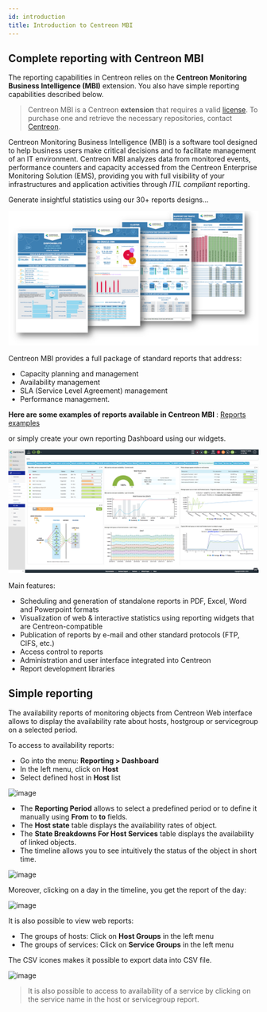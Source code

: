 ```yaml
---
id: introduction
title: Introduction to Centreon MBI
---
```


## Complete reporting with Centreon MBI

The reporting capabilities in Centreon relies on the **Centreon Monitoring Business Intelligence (MBI)** extension.
You also have simple reporting capabilities described below.

> Centreon MBI is a Centreon **extension** that requires a valid [license](../administration/licenses.html). To
> purchase one and retrieve the necessary repositories, contact
> [Centreon](mailto:sales@centreon.com).

Centreon Monitoring Business Intelligence (MBI) is a software tool
designed to help business users make critical decisions and to
facilitate management of an IT environment. Centreon MBI analyzes data
from monitored events, performance counters and capacity accessed from
the Centreon Enterprise Monitoring Solution (EMS), providing you with
full visibility of your infrastructures and application activities
through *ITIL compliant* reporting.


Generate insightful statistics using our 30+ reports designs\...

![image](../assets/reporting/first_page.png)

Centreon MBI provides a full package of standard reports that address:

-   Capacity planning and management
-   Availability management
-   SLA (Service Level Agreement) management
-   Performance management.

**Here are some examples of reports available in Centreon MBI** : [Reports examples](../assets/reporting/Centreon-MBI-Samples-of-Reports.pdf)

or simply create your own reporting Dashboard using our widgets.

![image](../assets/reporting/dashboard.png)

Main features:

-   Scheduling and generation of standalone reports in PDF, Excel, Word
    and Powerpoint formats
-   Visualization of web & interactive statistics using reporting
    widgets that are Centreon-compatible
-   Publication of reports by e-mail and other standard protocols (FTP,
    CIFS, etc.)
-   Access control to reports
-   Administration and user interface integrated into Centreon
-   Report development libraries

## Simple reporting

The availability reports of monitoring objects from Centreon Web interface allows
to display the availability rate about hosts, hostgroup or servicegroup on a selected period.

To access to availability reports:

- Go into the menu: **Reporting > Dashboard**
- In the left menu, click on **Host**
- Select defined host in **Host** list

![image](../assets/reporting/os-reporting/os-host-reporting.png)

- The **Reporting Period** allows to select a predefined period or to define it manually using **From** to **to** fields.
- The **Host state** table displays the availability rates of object.
- The **State Breakdowns For Host Services** table displays the availability of linked objects.
- The timeline allows you to see intuitively the status of the object in short time.

![image](../assets/reporting/os-reporting/os-host-timeline.png)

Moreover, clicking on a day in the timeline, you get the report of the day:

![image](../assets/reporting/os-reporting/os-host-tooltip.png)

It is also possible to view web reports:

* The groups of hosts: Click on **Host Groups** in the left menu
* The groups of services: Click on **Service Groups** in the left menu

The CSV icones makes it possible to export data into CSV file.

![image](../assets/reporting/os-reporting/os-csv.png)

> It is also possible to access to availability of a service by clicking on the service name in the host or servicegroup report.